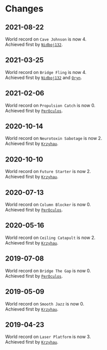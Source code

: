 # Changes

## 2021-08-22

World record on `Cave Johnson` is now 4.<br>Achieved first by [`Nidboj132`].

## 2021-03-25

World record on `Bridge Fling` is now 4.<br>Achieved first by [`Nidboj132`] and [`Oryn`].

## 2021-02-06

World record on `Propulsion Catch` is now 0.<br>Achieved first by [`PerOculos`].

## 2020-10-14

World record on `Neurotoxin Sabotage` is now 2.<br>Achieved first by [`Krzyhau`].

## 2020-10-10

World record on `Future Starter` is now 2.<br>Achieved first by [`Krzyhau`].

## 2020-07-13

World record on `Column Blocker` is now 0.<br>Achieved first by [`PerOculos`].

## 2020-05-16

World record on `Ceiling Catapult` is now 2.<br>Achieved first by [`Krzyhau`].

## 2019-07-08

World record on `Bridge The Gap` is now 0.<br>Achieved first by [`PerOculos`].

## 2019-05-09

World record on `Smooth Jazz` is now 0.<br>Achieved first by [`Krzyhau`].

## 2019-04-23

World record on `Laser Platform` is now 3.<br>Achieved first by [`Krzyhau`].

[`Krzyhau`]: https://lp.nekz.me/@/76561198096446735
[`PerOculos`]: https://lp.nekz.me/@/76561198003223063
[`Nidboj132`]: https://lp.nekz.me/@/76561198337970645
[`Oryn`]: https://lp.nekz.me/@/76561198134041367

